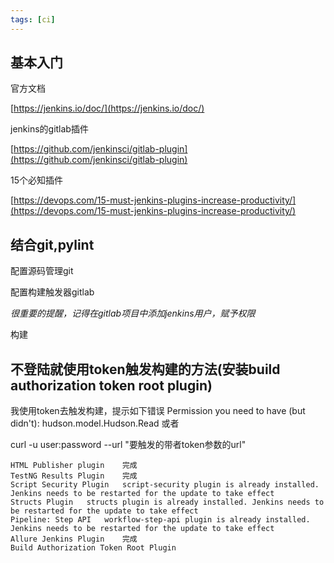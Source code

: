 ```yaml
---
tags: [ci]
---
```


## 基本入门

官方文档

[https://jenkins.io/doc/](https://jenkins.io/doc/)

jenkins的gitlab插件

[https://github.com/jenkinsci/gitlab-plugin](https://github.com/jenkinsci/gitlab-plugin)

15个必知插件

[https://devops.com/15-must-jenkins-plugins-increase-productivity/](https://devops.com/15-must-jenkins-plugins-increase-productivity/)

## 结合git,pylint

配置源码管理git

配置构建触发器gitlab

*很重要的提醒，记得在gitlab项目中添加jenkins用户，赋予权限*

构建


## 不登陆就使用token触发构建的方法(安装build authorization token root plugin)

我使用token去触发构建，提示如下错误
Permission you need to have (but didn't): hudson.model.Hudson.Read
或者

curl -u user:password --url "要触发的带者token参数的url"
```
HTML Publisher plugin	 完成
TestNG Results Plugin	 完成
Script Security Plugin	 script-security plugin is already installed. Jenkins needs to be restarted for the update to take effect
Structs Plugin	 structs plugin is already installed. Jenkins needs to be restarted for the update to take effect
Pipeline: Step API	 workflow-step-api plugin is already installed. Jenkins needs to be restarted for the update to take effect
Allure Jenkins Plugin	 完成
Build Authorization Token Root Plugin
```
